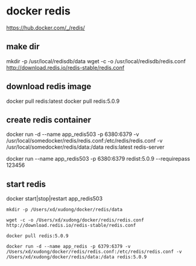 docker redis
============



<!-- linux 安装 -->
https://hub.docker.com/_/redis/

## make dir
mkdir -p /usr/local/redisdb/data
wget -c -o /usr/local/redisdb/redis.conf http://download.redis.io/redis-stable/redis.conf

## download redis image
docker pull redis:latest
docker pull redis:5.0.9

## create redis container
docker run -d --name app_redis503 -p 6380:6379 -v /usr/local/somedocker/redis/redis.conf:/etc/redis/redis.conf -v /usr/local/somedocker/redis/data:/data redis:latest redis-server

docker run --name app_redis503 -p 6380:6379 redist:5.0.9 --requirepass 123456

## start redis
docker start|stop|restart app_redis503


<!-- mac 安装 -->
```
mkdir -p /Users/xd/xudong/docker/redis/data

wget -c -o /Users/xd/xudong/docker/redis/redis.conf http://download.redis.io/redis-stable/redis.conf

docker pull redis:5.0.9

docker run -d --name app_redis -p 6379:6379 -v /Users/xd/xudong/docker/redis/redis.conf:/etc/redis/redis.conf -v /Users/xd/xudong/docker/redis/data:/data redis:5.0.9

```